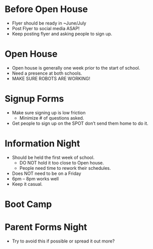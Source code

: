 # Before Open House
- Flyer should be ready in ~June/July
- Post Flyer to social media ASAP!
- Keep posting flyer and asking people to sign up.

# Open House
- Open house is generally one week prior to the start of school.
- Need a presence at both schools.
- MAKE SURE ROBOTS ARE WORKING!

# Signup Forms
- Make sure signing up is low friction
    - Minimize # of questions asked.
- Get people to sign up on the SPOT don’t send them home to do it.

# Information Night
- Should be held the first week of school.
    - DO NOT hold it too close to Open house.
    - People need time to rework their schedules.
- Does NOT need to be on a Friday
- 6pm – 8pm works well
- Keep it casual.

# Boot Camp

# Parent Forms Night
- Try to avoid this if possible or spread it out more?

